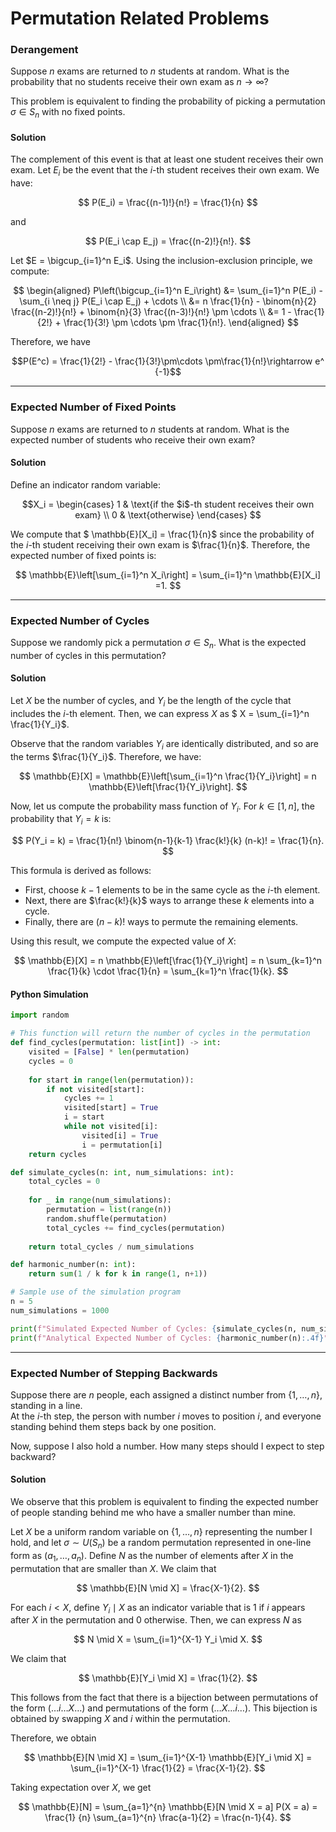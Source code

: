 # Permutation Related Problems

### Derangement

Suppose $n$ exams are returned to $n$ students at random. What is the probability that no students receive their own exam as $n \to \infty$?

This problem is equivalent to finding the probability of picking a permutation $\sigma \in S_n$ with no fixed points.

#### Solution

The complement of this event is that at least one student receives their own exam. Let $E_i$ be the event that the $i$-th student receives their own exam. We have:

$$ P(E_i) = \frac{(n-1)!}{n!} = \frac{1}{n} $$

and 

$$ P(E_i \cap E_j) = \frac{(n-2)!}{n!}. $$

Let $E = \bigcup_{i=1}^n E_i$. Using the inclusion-exclusion principle, we compute:

$$
\begin{aligned}
P\left(\bigcup_{i=1}^n E_i\right) 
&= \sum_{i=1}^n P(E_i) - \sum_{i \neq j} P(E_i \cap E_j) + \cdots \\
&= n \frac{1}{n} - \binom{n}{2} \frac{(n-2)!}{n!} + \binom{n}{3} \frac{(n-3)!}{n!} \pm \cdots \\
&= 1 - \frac{1}{2!} + \frac{1}{3!} \pm \cdots \pm \frac{1}{n!}.
\end{aligned}
$$

Therefore, we have 

$$P(E^c) = \frac{1}{2!} - \frac{1}{3!}\pm\cdots \pm\frac{1}{n!}\rightarrow e^
{-1}$$

---

### Expected Number of Fixed Points

Suppose $n$ exams are returned to $n$ students at random. What is the expected number of students who receive their own exam?

#### Solution

Define an indicator random variable:

$$X_i = \begin{cases} 
1 & \text{if the $i$-th student receives their own exam} \\ 
0 & \text{otherwise}
\end{cases} $$

We compute that $ \mathbb{E}[X_i] = \frac{1}{n}$ since the probability of 
the $i$-th student receiving their own exam is $\frac{1}{n}$. Therefore, the expected number of fixed points is:

$$
\mathbb{E}\left[\sum_{i=1}^n X_i\right] = \sum_{i=1}^n \mathbb{E}[X_i] =1. 
$$

---

### Expected Number of Cycles

Suppose we randomly pick a permutation $\sigma \in S_n$. What is the expected number of cycles in this permutation?

#### Solution

Let $X$ be the number of cycles, and $Y_i$ be the length of the cycle that 
includes the $i$-th element. Then, we can express $X$ as $ X = \sum_{i=1}^n 
\frac{1}{Y_i}$.

Observe that the random variables $Y_i$ are identically distributed, and so are the terms $\frac{1}{Y_i}$. Therefore, we have:

$$
\mathbb{E}[X] = \mathbb{E}\left[\sum_{i=1}^n \frac{1}{Y_i}\right] = n \mathbb{E}\left[\frac{1}{Y_i}\right].
$$

Now, let us compute the probability mass function of $Y_i$. For $k \in [1, n]$, the probability that $Y_i = k$ is:

$$
P(Y_i = k) = \frac{1}{n!} \binom{n-1}{k-1} \frac{k!}{k} (n-k)! = \frac{1}{n}.
$$

This formula is derived as follows:
- First, choose $k-1$ elements to be in the same cycle as the $i$-th element.
- Next, there are $\frac{k!}{k}$ ways to arrange these $k$ elements into a cycle.
- Finally, there are $(n-k)!$ ways to permute the remaining elements.

Using this result, we compute the expected value of $X$:

$$
\mathbb{E}[X] = n \mathbb{E}\left[\frac{1}{Y_i}\right] = n \sum_{k=1}^n \frac{1}{k} \cdot \frac{1}{n} = \sum_{k=1}^n \frac{1}{k}.
$$

#### Python Simulation

```python
import random

# This function will return the number of cycles in the permutation
def find_cycles(permutation: list[int]) -> int:
    visited = [False] * len(permutation)
    cycles = 0
    
    for start in range(len(permutation)):
        if not visited[start]:
            cycles += 1
            visited[start] = True
            i = start
            while not visited[i]:
                visited[i] = True
                i = permutation[i]
    return cycles

def simulate_cycles(n: int, num_simulations: int):
    total_cycles = 0
    
    for _ in range(num_simulations):
        permutation = list(range(n))
        random.shuffle(permutation)
        total_cycles += find_cycles(permutation)
        
    return total_cycles / num_simulations

def harmonic_number(n: int):
    return sum(1 / k for k in range(1, n+1))

# Sample use of the simulation program
n = 5
num_simulations = 1000

print(f"Simulated Expected Number of Cycles: {simulate_cycles(n, num_simulations):.4f}")
print(f"Analytical Expected Number of Cycles: {harmonic_number(n):.4f}")
```

---
### Expected Number of Stepping Backwards

Suppose there are $n$ people, each assigned a distinct number from $\{1, \dots, n\}$, standing in a line.  
At the $i$-th step, the person with number $i$ moves to position $i$, and everyone standing behind them steps back by one position.  

Now, suppose I also hold a number. How many steps should I expect to step backward?  

#### Solution  

We observe that this problem is equivalent to finding the expected number of people standing behind me who have a smaller number than mine.  

Let $X$ be a uniform random variable on $\{1, \dots, n\}$ representing the 
number I hold, and let $\sigma \sim U(S_n)$ be a random permutation 
represented in one-line form as $(a_1, \dots, a_n)$. Define $N$ as the 
number of elements after $X$ in the permutation that are smaller than $X$. We claim that  

$$
\mathbb{E}[N \mid X] = \frac{X-1}{2}.
$$  

For each $i < X$, define $Y_i \mid X$ as an indicator variable that is 1 if $i$ appears after $X$ in the permutation and 0 otherwise. Then, we can express $N$ as  

$$
N \mid X = \sum_{i=1}^{X-1} Y_i \mid X.
$$  

We claim that  

$$
\mathbb{E}[Y_i \mid X] = \frac{1}{2}.
$$  

This follows from the fact that there is a bijection between permutations of the form $(\dots i \dots X \dots)$ and permutations of the form $(\dots X \dots i \dots)$. This bijection is obtained by swapping $X$ and $i$ within the permutation.  

Therefore, we obtain  

$$
\mathbb{E}[N \mid X] = \sum_{i=1}^{X-1} \mathbb{E}[Y_i \mid X] = \sum_{i=1}^{X-1} \frac{1}{2} = \frac{X-1}{2}.
$$  

Taking expectation over $X$, we get  

$$
\mathbb{E}[N] = \sum_{a=1}^{n} \mathbb{E}[N \mid X = a] P(X = a) = \frac{1}
{n} \sum_{a=1}^{n} \frac{a-1}{2} = \frac{n-1}{4}.
$$  

